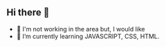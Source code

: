 ## Hi there 👋


- 🔭 I'm not working in the area but, I would like
- 🌱 I’m currently learning JAVASCRIPT, CSS, HTML.



